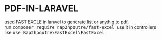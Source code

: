 # PDF-IN-LARAVEL
used FAST EXCLE in laravel to generate list or anythig to pdf.<br>
run <kbd> composer require rap2hpoutre/fast-excel </kbd>
use it in controllers like  <kbd> use Rap2hpoutre\FastExcel\FastExcel </kbd>
